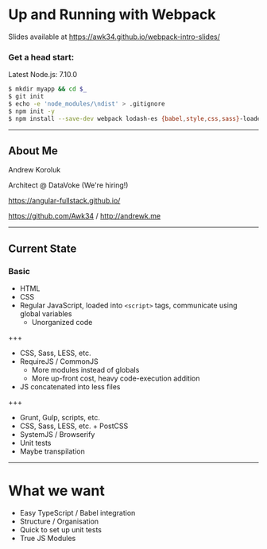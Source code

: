 # Up and Running with Webpack

Slides available at https://awk34.github.io/webpack-intro-slides/


### Get a head start:

Latest Node.js: 7.10.0

```bash
$ mkdir myapp && cd $_
$ git init
$ echo -e 'node_modules/\ndist' > .gitignore
$ npm init -y
$ npm install --save-dev webpack lodash-es {babel,style,css,sass}-loader babel-core babel-preset-env node-sass
```

---

## About Me

Andrew Koroluk

Architect @ DataVoke (We're hiring!)

https://angular-fullstack.github.io/

https://github.com/Awk34 / http://andrewk.me

---

## Current State

### Basic

- HTML
- CSS
- Regular JavaScript, loaded into `<script>` tags, communicate using global variables
  - Unorganized code

+++

- CSS, Sass, LESS, etc.
- RequireJS / CommonJS
  - More modules instead of globals
  - More up-front cost, heavy code-execution addition
- JS concatenated into less files

+++

- Grunt, Gulp, scripts, etc.
- CSS, Sass, LESS, etc. + PostCSS
- SystemJS / Browserify
- Unit tests
- Maybe transpilation

---

# What we want

- Easy TypeScript / Babel integration
- Structure / Organisation
- Quick to set up unit tests
- True JS Modules
